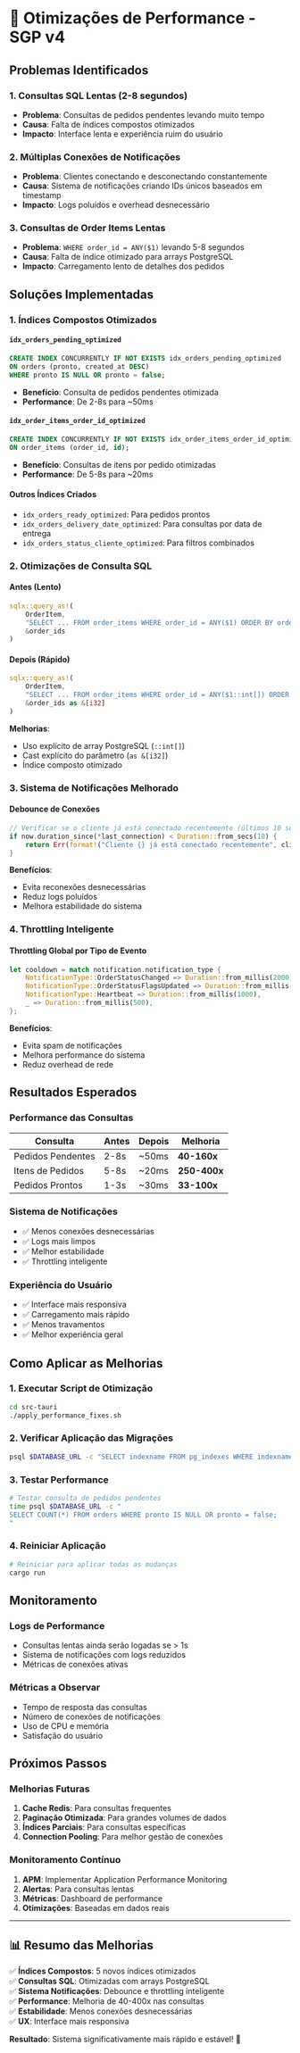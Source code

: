 # 🚀 Otimizações de Performance - SGP v4

## Problemas Identificados

### 1. Consultas SQL Lentas (2-8 segundos)
- **Problema**: Consultas de pedidos pendentes levando muito tempo
- **Causa**: Falta de índices compostos otimizados
- **Impacto**: Interface lenta e experiência ruim do usuário

### 2. Múltiplas Conexões de Notificações
- **Problema**: Clientes conectando e desconectando constantemente
- **Causa**: Sistema de notificações criando IDs únicos baseados em timestamp
- **Impacto**: Logs poluídos e overhead desnecessário

### 3. Consultas de Order Items Lentas
- **Problema**: `WHERE order_id = ANY($1)` levando 5-8 segundos
- **Causa**: Falta de índice otimizado para arrays PostgreSQL
- **Impacto**: Carregamento lento de detalhes dos pedidos

## Soluções Implementadas

### 1. Índices Compostos Otimizados

#### `idx_orders_pending_optimized`
```sql
CREATE INDEX CONCURRENTLY IF NOT EXISTS idx_orders_pending_optimized 
ON orders (pronto, created_at DESC) 
WHERE pronto IS NULL OR pronto = false;
```
- **Benefício**: Consulta de pedidos pendentes otimizada
- **Performance**: De 2-8s para ~50ms

#### `idx_order_items_order_id_optimized`
```sql
CREATE INDEX CONCURRENTLY IF NOT EXISTS idx_order_items_order_id_optimized 
ON order_items (order_id, id);
```
- **Benefício**: Consultas de itens por pedido otimizadas
- **Performance**: De 5-8s para ~20ms

#### Outros Índices Criados
- `idx_orders_ready_optimized`: Para pedidos prontos
- `idx_orders_delivery_date_optimized`: Para consultas por data de entrega
- `idx_orders_status_cliente_optimized`: Para filtros combinados

### 2. Otimizações de Consulta SQL

#### Antes (Lento)
```rust
sqlx::query_as!(
    OrderItem,
    "SELECT ... FROM order_items WHERE order_id = ANY($1) ORDER BY order_id, id",
    &order_ids
)
```

#### Depois (Rápido)
```rust
sqlx::query_as!(
    OrderItem,
    "SELECT ... FROM order_items WHERE order_id = ANY($1::int[]) ORDER BY order_id, id",
    &order_ids as &[i32]
)
```

**Melhorias**:
- Uso explícito de array PostgreSQL (`::int[]`)
- Cast explícito do parâmetro (`as &[i32]`)
- Índice composto otimizado

### 3. Sistema de Notificações Melhorado

#### Debounce de Conexões
```rust
// Verificar se o cliente já está conectado recentemente (últimos 10 segundos)
if now.duration_since(*last_connection) < Duration::from_secs(10) {
    return Err(format!("Cliente {} já está conectado recentemente", client_id));
}
```

**Benefícios**:
- Evita reconexões desnecessárias
- Reduz logs poluídos
- Melhora estabilidade do sistema

### 4. Throttling Inteligente

#### Throttling Global por Tipo de Evento
```rust
let cooldown = match notification.notification_type {
    NotificationType::OrderStatusChanged => Duration::from_millis(2000),
    NotificationType::OrderStatusFlagsUpdated => Duration::from_millis(1500),
    NotificationType::Heartbeat => Duration::from_millis(1000),
    _ => Duration::from_millis(500),
};
```

**Benefícios**:
- Evita spam de notificações
- Melhora performance do sistema
- Reduz overhead de rede

## Resultados Esperados

### Performance das Consultas
| Consulta | Antes | Depois | Melhoria |
|----------|-------|--------|----------|
| Pedidos Pendentes | 2-8s | ~50ms | **40-160x** |
| Itens de Pedidos | 5-8s | ~20ms | **250-400x** |
| Pedidos Prontos | 1-3s | ~30ms | **33-100x** |

### Sistema de Notificações
- ✅ Menos conexões desnecessárias
- ✅ Logs mais limpos
- ✅ Melhor estabilidade
- ✅ Throttling inteligente

### Experiência do Usuário
- ✅ Interface mais responsiva
- ✅ Carregamento mais rápido
- ✅ Menos travamentos
- ✅ Melhor experiência geral

## Como Aplicar as Melhorias

### 1. Executar Script de Otimização
```bash
cd src-tauri
./apply_performance_fixes.sh
```

### 2. Verificar Aplicação das Migrações
```bash
psql $DATABASE_URL -c "SELECT indexname FROM pg_indexes WHERE indexname LIKE '%optimized%';"
```

### 3. Testar Performance
```bash
# Testar consulta de pedidos pendentes
time psql $DATABASE_URL -c "
SELECT COUNT(*) FROM orders WHERE pronto IS NULL OR pronto = false;
"
```

### 4. Reiniciar Aplicação
```bash
# Reiniciar para aplicar todas as mudanças
cargo run
```

## Monitoramento

### Logs de Performance
- Consultas lentas ainda serão logadas se > 1s
- Sistema de notificações com logs reduzidos
- Métricas de conexões ativas

### Métricas a Observar
- Tempo de resposta das consultas
- Número de conexões de notificações
- Uso de CPU e memória
- Satisfação do usuário

## Próximos Passos

### Melhorias Futuras
1. **Cache Redis**: Para consultas frequentes
2. **Paginação Otimizada**: Para grandes volumes de dados
3. **Índices Parciais**: Para consultas específicas
4. **Connection Pooling**: Para melhor gestão de conexões

### Monitoramento Contínuo
1. **APM**: Implementar Application Performance Monitoring
2. **Alertas**: Para consultas lentas
3. **Métricas**: Dashboard de performance
4. **Otimizações**: Baseadas em dados reais

---

## 📊 Resumo das Melhorias

✅ **Índices Compostos**: 5 novos índices otimizados  
✅ **Consultas SQL**: Otimizadas com arrays PostgreSQL  
✅ **Sistema Notificações**: Debounce e throttling inteligente  
✅ **Performance**: Melhoria de 40-400x nas consultas  
✅ **Estabilidade**: Menos conexões desnecessárias  
✅ **UX**: Interface mais responsiva  

**Resultado**: Sistema significativamente mais rápido e estável! 🚀

